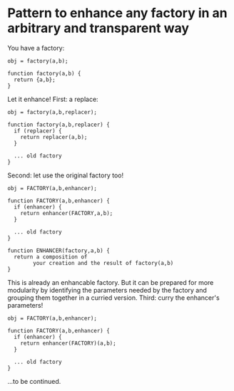 # Pattern to enhance any factory in an arbitrary and transparent way

You have a factory:
```
obj = factory(a,b);

function factory(a,b) {
  return {a,b};
}
```

Let it enhance!
First: a replace:
```
obj = factory(a,b,replacer);

function factory(a,b,replacer) {
  if (replacer) {
    return replacer(a,b);
  }

  ... old factory
}
```
Second: let use the original factory too!
```
obj = FACTORY(a,b,enhancer);

function FACTORY(a,b,enhancer) {
  if (enhancer) {
    return enhancer(FACTORY,a,b);
  }

  ... old factory
}

function ENHANCER(factory,a,b) {
  return a composition of
        your creation and the result of factory(a,b)
}
```
This is already an enhancable factory.
But it can be prepared for more modularity by identifying the
parameters needed by the factory and grouping them together
in a curried version.
Third: curry the enhancer's parameters!
```
obj = FACTORY(a,b,enhancer);

function FACTORY(a,b,enhancer) {
  if (enhancer) {
    return enhancer(FACTORY)(a,b);
  }

  ... old factory
}
```
...to be continued.
